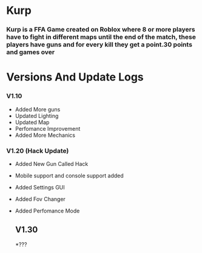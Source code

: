 # Kurp

### Kurp is a FFA Game created on Roblox where 8 or more players have to fight in different maps until the end of the match, these players have guns and for every kill they get a point.30 points and games over

# Versions And Update Logs

### V1.10 <First Update>

<Things to add or change
  Guns 
  Lighting
  Map
  Perfomance 
  Shift
  Slide>

* Added More guns
* Updated Lighting
* Updated Map
* Perfomance Improvement
* Added More Mechanics

### V1.20 (Hack Update) <Second Update>

<Ideas 
Make new gun like a hack or glitch
Make mobile support so theres more ways to play
Settings ui to change fov improve perfomane etc
fov slider
perf mode>

* Added New Gun Called Hack
* Mobile support and console support added
* Added Settings GUI
* Added Fov Changer
* Added Perfomance Mode

  ## V1.30 <Third Update>

  <ideas
change update map
add a gun with a laser 
fix sliding 
add decoration make map more filled 
add viewmodel 
add coins point lets make this in the future>
  *???
